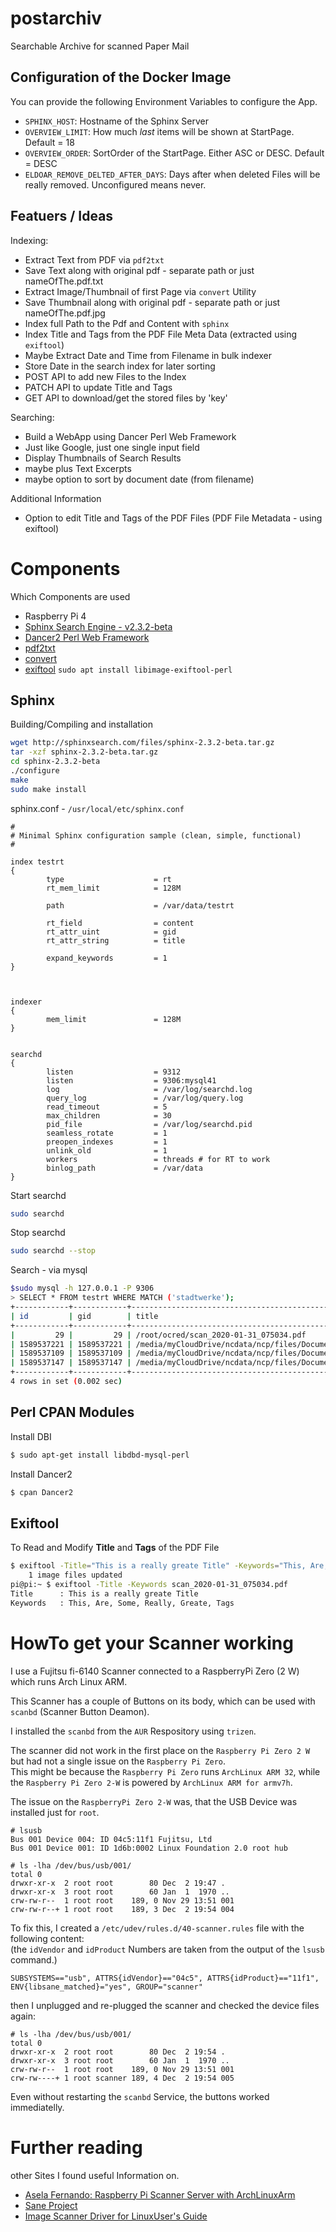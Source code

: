# postarchiv
Searchable Archive for scanned Paper Mail

## Configuration of the Docker Image

You can provide the following Environment Variables to configure the App.  

- `SPHINX_HOST`: Hostname of the Sphinx Server
- `OVERVIEW_LIMIT`: How much *last* items will be shown at StartPage. Default = 18
- `OVERVIEW_ORDER`: SortOrder of the StartPage. Either ASC or DESC. Default = DESC
- `ELDOAR_REMOVE_DELTED_AFTER_DAYS`: Days after when deleted Files will be really removed. Unconfigured means never.

## Featuers / Ideas

Indexing:

- Extract Text from PDF via `pdf2txt`
- Save Text along with original pdf - separate path or just nameOfThe.pdf.txt
- Extract Image/Thumbnail of first Page via `convert` Utility
- Save Thumbnail along with original pdf - separate path or just nameOfThe.pdf.jpg
- Index full Path to the Pdf and Content with `sphinx`
- Index Title and Tags from the PDF File Meta Data (extracted using `exiftool`)
- Maybe Extract Date and Time from Filename in bulk indexer
- Store Date in the search index for later sorting
- POST API to add new Files to the Index
- PATCH API to update Title and Tags
- GET API to download/get the stored files by 'key'

Searching:

- Build a WebApp using Dancer Perl Web Framework
- Just like Google, just one single input field
- Display Thumbnails of Search Results
- maybe plus Text Excerpts
- maybe option to sort by document date (from filename)

Additional Information

- Option to edit Title and Tags of the PDF Files (PDF File Metadata - using exiftool)

# Components
Which Components are used

- Raspberry Pi 4
- [Sphinx Search Engine - v2.3.2-beta](http://sphinxsearch.com)
- [Dancer2 Perl Web Framework](http://perldancer.org/)
- [pdf2txt](https://linux.die.net/man/1/pdftotext)
- [convert](https://linux.die.net/man/1/convert)
- [exiftool](https://exiftool.org/) `sudo apt install libimage-exiftool-perl`

## Sphinx
Building/Compiling and installation

```bash
wget http://sphinxsearch.com/files/sphinx-2.3.2-beta.tar.gz
tar -xzf sphinx-2.3.2-beta.tar.gz
cd sphinx-2.3.2-beta
./configure
make
sudo make install
```

sphinx.conf - `/usr/local/etc/sphinx.conf`
```
#
# Minimal Sphinx configuration sample (clean, simple, functional)
#

index testrt
{
        type                    = rt
        rt_mem_limit            = 128M

        path                    = /var/data/testrt

        rt_field                = content
        rt_attr_uint            = gid
        rt_attr_string          = title

        expand_keywords         = 1
}



indexer
{
        mem_limit               = 128M
}


searchd
{
        listen                  = 9312
        listen                  = 9306:mysql41
        log                     = /var/log/searchd.log
        query_log               = /var/log/query.log
        read_timeout            = 5
        max_children            = 30
        pid_file                = /var/log/searchd.pid
        seamless_rotate         = 1
        preopen_indexes         = 1
        unlink_old              = 1
        workers                 = threads # for RT to work
        binlog_path             = /var/data
}
```

Start searchd
```bash
sudo searchd
```

Stop searchd
```bash
sudo searchd --stop
```

Search - via mysql
```bash
$sudo mysql -h 127.0.0.1 -P 9306
> SELECT * FROM testrt WHERE MATCH ('stadtwerke');
+------------+------------+-----------------------------------------------------------------------------------+
| id         | gid        | title                                                                             |
+------------+------------+-----------------------------------------------------------------------------------+
|         29 |         29 | /root/ocred/scan_2020-01-31_075034.pdf                                            |
| 1589537221 | 1589537221 | /media/myCloudDrive/ncdata/ncp/files/Documents/2020/01/scan_2020-01-31_075034.pdf |
| 1589537109 | 1589537109 | /media/myCloudDrive/ncdata/ncp/files/Documents/scan_2019-06-06_181038.pdf         |
| 1589537147 | 1589537147 | /media/myCloudDrive/ncdata/ncp/files/Documents/scan_2019-07-07_090424.pdf         |
+------------+------------+-----------------------------------------------------------------------------------+
4 rows in set (0.002 sec)
```

## Perl CPAN Modules

Install DBI

```bash
$ sudo apt-get install libdbd-mysql-perl
```

Install Dancer2

```bash
$ cpan Dancer2
```

## Exiftool

To Read and Modify **Title** and **Tags** of the PDF File

```bash
$ exiftool -Title="This is a really greate Title" -Keywords="This, Are, Some, Really, Greate, Tags" scan_2020-01-31_075034.pdf
    1 image files updated
pi@pi:~ $ exiftool -Title -Keywords scan_2020-01-31_075034.pdf
Title      : This is a really greate Title
Keywords   : This, Are, Some, Really, Greate, Tags
```

# HowTo get your Scanner working

I use a Fujitsu fi-6140 Scanner connected to a RaspberryPi Zero (2 W) which runs Arch Linux ARM.  

This Scanner has a couple of Buttons on its body, which can be used with `scanbd` (Scanner Button Deamon).  

I installed the `scanbd` from the `AUR` Respository using `trizen`.

The scanner did not work in the first place on the `Raspberry Pi Zero 2 W` but had not a single issue on the `Raspberry Pi Zero`.  
This might be because the `Raspberry Pi Zero` runs `ArchLinux ARM 32`, while the `Raspberry Pi Zero 2-W` is powered by `ArchLinux ARM for armv7h`.

The issue on the `RaspberryPi Zero 2-W` was, that the USB Device was installed just for `root`.  
```shell
# lsusb
Bus 001 Device 004: ID 04c5:11f1 Fujitsu, Ltd 
Bus 001 Device 001: ID 1d6b:0002 Linux Foundation 2.0 root hub

# ls -lha /dev/bus/usb/001/
total 0
drwxr-xr-x  2 root root        80 Dec  2 19:47 .
drwxr-xr-x  3 root root        60 Jan  1  1970 ..
crw-rw-r--  1 root root    189, 0 Nov 29 13:51 001
crw-rw-r--+ 1 root root    189, 3 Dec  2 19:54 004
```

To fix this, I created a `/etc/udev/rules.d/40-scanner.rules` file with the following content:  
(the `idVendor` and `idProduct` Numbers are taken from the output of the `lsusb` command.)
```
SUBSYSTEMS=="usb", ATTRS{idVendor}=="04c5", ATTRS{idProduct}=="11f1", ENV{libsane_matched}="yes", GROUP="scanner"
```

then I unplugged and re-plugged the scanner and checked the device files again:

```shell
# ls -lha /dev/bus/usb/001/
total 0
drwxr-xr-x  2 root root        80 Dec  2 19:54 .
drwxr-xr-x  3 root root        60 Jan  1  1970 ..
crw-rw-r--  1 root root    189, 0 Nov 29 13:51 001
crw-rw----+ 1 root scanner 189, 4 Dec  2 19:54 005
```

Even without restarting the `scanbd` Service, the buttons worked immediatelly.  


# Further reading

other Sites I found useful Information on.

- [Asela Fernando: Raspberry Pi Scanner Server with ArchLinuxArm](https://www.aselafernando.com/blog/2020/08/23)
- [Sane Project](https://gitlab.com/sane-project)
- [Image Scanner Driver for LinuxUser's Guide](http://origin.pfultd.com/downloads/IMAGE/fi/ubuntu/210/ImageScannerDriver4Linux-UG_SP04.pdf)